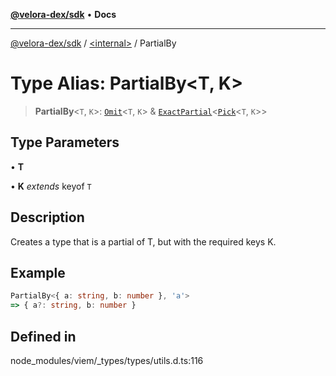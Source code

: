 [**@velora-dex/sdk**](../../README.md) • **Docs**

***

[@velora-dex/sdk](../../globals.md) / [\<internal\>](../README.md) / PartialBy

# Type Alias: PartialBy\<T, K\>

> **PartialBy**\<`T`, `K`\>: [`Omit`](Omit.md)\<`T`, `K`\> & [`ExactPartial`](ExactPartial.md)\<[`Pick`](Pick.md)\<`T`, `K`\>\>

## Type Parameters

• **T**

• **K** *extends* keyof `T`

## Description

Creates a type that is a partial of T, but with the required keys K.

## Example

```ts
PartialBy<{ a: string, b: number }, 'a'>
=> { a?: string, b: number }
```

## Defined in

node\_modules/viem/\_types/types/utils.d.ts:116
